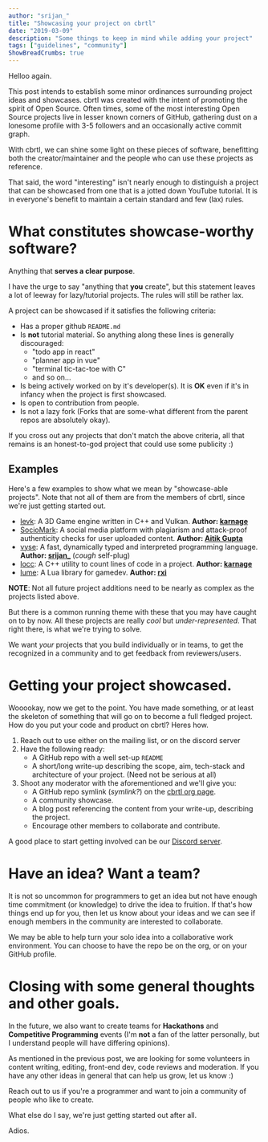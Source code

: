 ```yaml
---
author: "srijan_"
title: "Showcasing your project on cbrtl"
date: "2019-03-09"
description: "Some things to keep in mind while adding your project"
tags: ["guidelines", "community"]
ShowBreadCrumbs: true 
---
```


Helloo again.

This post intends to establish some minor ordinances surrounding project ideas and showcases.
cbrtl was created with the intent of promoting the spirit of Open Source.
Often times, some of the most interesting Open Source projects live in lesser known corners of GitHub, gathering dust on a lonesome profile with 3-5 followers and an occasionally active commit graph.

With cbrtl, we can shine some light on these pieces of software, benefitting both the
creator/maintainer and the people who can use these projects as reference.

That said, the word "interesting" isn't nearly enough to distinguish a project that 
can be showcased from one that is a jotted down YouTube tutorial.
It is in everyone's benefit to maintain a certain standard and few (lax) rules.

# What constitutes showcase-worthy software?
Anything that **serves a clear purpose**.

I have the urge to say "anything that **you** create", but this statement leaves a lot of leeway
for lazy/tutorial projects. The rules will still be rather lax. 

A project can be showcased if it satisfies the following criteria:
- Has a proper github `README.md`
- Is **not** tutorial material. So anything along these lines is generally discouraged:
  - "todo app in react"
  - "planner app in vue"
  - "terminal tic-tac-toe with C"
  - and so on...
- Is being actively worked on by it's developer(s).
  It is **OK** even if it's in infancy when the project
  is first showcased.
- Is open to contribution from people.
- Is not a lazy fork (Forks that are some-what different from the parent repos are absolutely okay).

If you cross out any projects that don't match the above criteria, all that remains is an honest-to-god
project that could use some publicity :)

## Examples 
Here's a few examples to show what we mean by "showcase-able projects".
Note that not all of them are from the members of cbrtl, since we're just getting started out.

- [levk](https://github.com/karnkaul/LittleEngineVk): A 3D Game engine written in C++ and
  Vulkan. **Author: [karnage](https://github.com/karnkaul)**
- [SocioMark](https://aitikgupta.github.io/sociomark/): A social media platform with 
  plagiarism and attack-proof authenticity checks for user uploaded content. 
  **Author: [Aitik Gupta](https://github.com/aitikgupta)**
- [vyse](https://github.com/srijan-paul/snap): A fast, dynamically typed and interpreted programming
  language. **Author: [srijan_](https://github.com/srijan-paul)** (*cough* self-plug)
- [locc](https://github.com/karnkaul/locc): A C++ utility to count lines of code in a project.
  **Author: [karnage](https://github.com/karnkaul)**
- [lume](https://github.com/rxi/lume): A Lua library for gamedev. **Author: [rxi](https://github.com/rxi)**

**NOTE**: Not all future project additions need to be nearly as complex as the projects listed above.

But there is a common running theme with these that you may have caught on to by now.
All these projects are really *cool* but *under-represented*.
That right there, is what we're trying to solve. 

We want *your* projects that you build individually or in teams, to get the recognized in a community and to get feedback from
reviewers/users.

# Getting your project showcased.
Wooookay, now we get to the point.
You have made something, or at least the skeleton of something that will go on to become
a full fledged project. How do you put your code and product on cbrtl? Heres how.

1. Reach out to use either on the mailing list, or on the discord server
2. Have the following ready:
   - A GitHub repo with a well set-up `README`
   - A short/long write-up describing the scope, aim, tech-stack and architecture
    of your project. (Need not be serious at all)
3. Shoot any moderator with the aforementioned and we'll give you:
    - A GitHub repo symlink (*symlink?*) on the [cbrtl org page](https://github.com/cbrtl).
    - A community showcase.
    - A blog post referencing the content from your write-up, describing the project.
    - Encourage other members to collaborate and contribute.

A good place to start getting involved can be our [Discord server](https://discord.gg/3qry3u569v).

# Have an idea? Want a team? 
It is not so uncommon for programmers to get an idea but not have enough
time commitment (or knowledge) to drive the idea to fruition. If that's how things end up
for you, then let us know about your ideas and we can see if enough members in the community
are interested to collaborate.

We may be able to help turn your solo idea into a collaborative work environment.
You can choose to have the repo be on the org, or on your GitHub profile.

# Closing with some general thoughts and other goals.
In the future, we also want to create teams for **Hackathons** and **Competitive Programming** events
(I'm **not** a fan of the latter personally, but I understand people will have differing opinions).

As mentioned in the previous post, we are looking for some volunteers in content writing, editing, front-end dev,
code reviews and moderation.
If you have any other ideas in general that can help us grow, let us know :) 

Reach out to us if you're a programmer and want to join a community of people who 
like to create.

What else do I say, we're just getting started out after all.

Adios.
